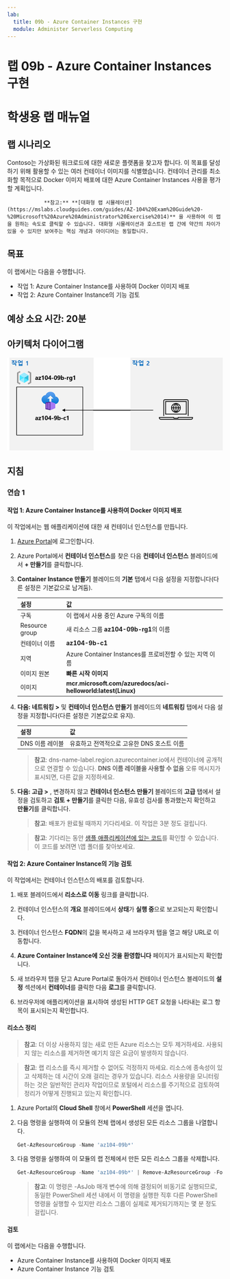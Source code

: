 ```yaml
---
lab:
  title: 09b - Azure Container Instances 구현
  module: Administer Serverless Computing
---
```


# <a name="lab-09b---implement-azure-container-instances"></a>랩 09b - Azure Container Instances 구현
# <a name="student-lab-manual"></a>학생용 랩 매뉴얼

## <a name="lab-scenario"></a>랩 시나리오

Contoso는 가상화된 워크로드에 대한 새로운 플랫폼을 찾고자 합니다. 이 목표를 달성하기 위해 활용할 수 있는 여러 컨테이너 이미지를 식별했습니다. 컨테이너 관리를 최소화할 목적으로 Docker 이미지 배포에 대한 Azure Container Instances 사용을 평가할 계획입니다.

                **참고:** **[대화형 랩 시뮬레이션](https://mslabs.cloudguides.com/guides/AZ-104%20Exam%20Guide%20-%20Microsoft%20Azure%20Administrator%20Exercise%2014)** 을 사용하여 이 랩을 원하는 속도로 클릭할 수 있습니다. 대화형 시뮬레이션과 호스트된 랩 간에 약간의 차이가 있을 수 있지만 보여주는 핵심 개념과 아이디어는 동일합니다. 

## <a name="objectives"></a>목표

이 랩에서는 다음을 수행합니다.

- 작업 1: Azure Container Instance를 사용하여 Docker 이미지 배포
- 작업 2: Azure Container Instance의 기능 검토

## <a name="estimated-timing-20-minutes"></a>예상 소요 시간: 20분

## <a name="architecture-diagram"></a>아키텍처 다이어그램

![이미지](../media/lab09b.png)

## <a name="instructions"></a>지침

### <a name="exercise-1"></a>연습 1

#### <a name="task-1-deploy-a-docker-image-by-using-the-azure-container-instance"></a>작업 1: Azure Container Instance를 사용하여 Docker 이미지 배포

이 작업에서는 웹 애플리케이션에 대한 새 컨테이너 인스턴스를 만듭니다.

1. [Azure Portal](https://portal.azure.com)에 로그인합니다.

1. Azure Portal에서 **컨테이너 인스턴스**를 찾은 다음 **컨테이너 인스턴스** 블레이드에서 **+ 만들기**를 클릭합니다.

1. **Container Instance 만들기** 블레이드의 **기본** 탭에서 다음 설정을 지정합니다(다른 설정은 기본값으로 남겨둠).

    | 설정 | 값 |
    | ---- | ---- |
    | 구독 | 이 랩에서 사용 중인 Azure 구독의 이름 |
    | Resource group | 새 리소스 그룹 **az104-09b-rg1**의 이름 |
    | 컨테이너 이름 | **az104-9b-c1** |
    | 지역 | Azure Container Instances를 프로비전할 수 있는 지역 이름 |
    | 이미지 원본 | **빠른 시작 이미지** |
    | 이미지 | **mcr.microsoft.com/azuredocs/aci-helloworld:latest(Linux)** |

1. **다음: 네트워킹 >** 및 **컨테이너 인스턴스 만들기** 블레이드의 **네트워킹** 탭에서 다음 설정을 지정합니다(다른 설정은 기본값으로 유지).

    | 설정 | 값 |
    | --- | --- |
    | DNS 이름 레이블 | 유효하고 전역적으로 고유한 DNS 호스트 이름 |

    >**참고**: dns-name-label.region.azurecontainer.io에서 컨테이너에 공개적으로 연결할 수 있습니다. **DNS 이름 레이블을 사용할 수 없음** 오류 메시지가 표시되면, 다른 값을 지정하세요.

1. **다음: 고급 >** , 변경하지 않고 **컨테이너 인스턴스 만들기** 블레이드의 **고급** 탭에서 설정을 검토하고 **검토 + 만들기**를 클릭한 다음, 유효성 검사를 통과했는지 확인하고 **만들기**를 클릭합니다.

    >**참고**: 배포가 완료될 때까지 기다리세요. 이 작업은 3분 정도 걸립니다.

    >**참고**: 기다리는 동안 [샘플 애플리케이션에 있는 코드](https://github.com/Azure-Samples/aci-helloworld)를 확인할 수 있습니다. 이 코드를 보려면 \\앱 폴더를 찾아보세요.

#### <a name="task-2-review-the-functionality-of-the-azure-container-instance"></a>작업 2: Azure Container Instance의 기능 검토

이 작업에서는 컨테이너 인스턴스의 배포를 검토합니다.

1. 배포 블레이드에서 **리소스로 이동** 링크를 클릭합니다.

1. 컨테이너 인스턴스의 **개요** 블레이드에서 **상태**가 **실행 중**으로 보고되는지 확인합니다.

1. 컨테이너 인스턴스 **FQDN**의 값을 복사하고 새 브라우저 탭을 열고 해당 URL로 이동합니다.

1. **Azure Container Instance에 오신 것을 환영합니다** 페이지가 표시되는지 확인합니다.

1. 새 브라우저 탭을 닫고 Azure Portal로 돌아가서 컨테이너 인스턴스 블레이드의 **설정** 섹션에서 **컨테이너**를 클릭한 다음 **로그**를 클릭합니다.

1. 브라우저에 애플리케이션을 표시하여 생성된 HTTP GET 요청을 나타내는 로그 항목이 표시되는지 확인합니다.

#### <a name="clean-up-resources"></a>리소스 정리

>**참고**: 더 이상 사용하지 않는 새로 만든 Azure 리소스는 모두 제거하세요. 사용되지 않는 리소스를 제거하면 예기치 않은 요금이 발생하지 않습니다.

>**참고**:  랩 리소스를 즉시 제거할 수 없어도 걱정하지 마세요. 리소스에 종속성이 있고 삭제하는 데 시간이 오래 걸리는 경우가 있습니다. 리소스 사용량을 모니터링하는 것은 일반적인 관리자 작업이므로 포털에서 리소스를 주기적으로 검토하여 정리가 어떻게 진행되고 있는지 확인합니다. 

1. Azure Portal의 **Cloud Shell** 창에서 **PowerShell** 세션을 엽니다.

1. 다음 명령을 실행하여 이 모듈의 전체 랩에서 생성된 모든 리소스 그룹을 나열합니다.

   ```powershell
   Get-AzResourceGroup -Name 'az104-09b*'
   ```

1. 다음 명령을 실행하여 이 모듈의 랩 전체에서 만든 모든 리소스 그룹을 삭제합니다.

   ```powershell
   Get-AzResourceGroup -Name 'az104-09b*' | Remove-AzResourceGroup -Force -AsJob
   ```

    >**참고**: 이 명령은 -AsJob 매개 변수에 의해 결정되어 비동기로 실행되므로, 동일한 PowerShell 세션 내에서 이 명령을 실행한 직후 다른 PowerShell 명령을 실행할 수 있지만 리소스 그룹이 실제로 제거되기까지는 몇 분 정도 걸립니다.

#### <a name="review"></a>검토

이 랩에서는 다음을 수행합니다.

- Azure Container Instance를 사용하여 Docker 이미지 배포
- Azure Container Instance 기능 검토
